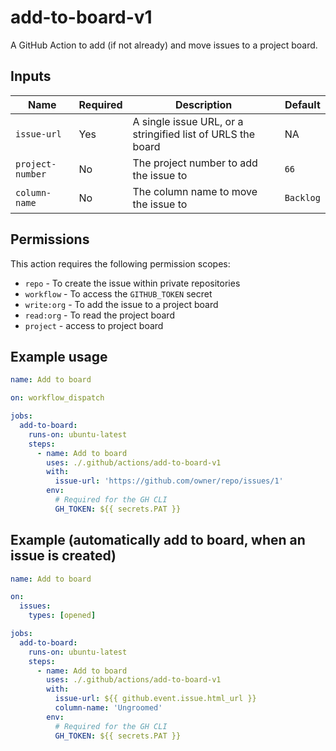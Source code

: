 # add-to-board-v1

A GitHub Action to add (if not already) and move issues to a project board.

## Inputs

| Name             | Required | Description                                                 | Default   |
| ---------------- | -------- | ----------------------------------------------------------- | --------- |
| `issue-url`      | Yes      | A single issue URL, or a stringified list of URLS the board | NA        |
| `project-number` | No       | The project number to add the issue to                      | `66`      |
| `column-name`    | No       | The column name to move the issue to                        | `Backlog` |

## Permissions

This action requires the following permission scopes:

- `repo` - To create the issue within private repositories
- `workflow` - To access the `GITHUB_TOKEN` secret
- `write:org` - To add the issue to a project board
- `read:org` - To read the project board
- `project` - access to project board

## Example usage

```yaml
name: Add to board

on: workflow_dispatch

jobs:
  add-to-board:
    runs-on: ubuntu-latest
    steps:
      - name: Add to board
        uses: ./.github/actions/add-to-board-v1
        with:
          issue-url: 'https://github.com/owner/repo/issues/1'
        env:
          # Required for the GH CLI
          GH_TOKEN: ${{ secrets.PAT }}
```

## Example (automatically add to board, when an issue is created)

```yaml
name: Add to board

on:
  issues:
    types: [opened]

jobs:
  add-to-board:
    runs-on: ubuntu-latest
    steps:
      - name: Add to board
        uses: ./.github/actions/add-to-board-v1
        with:
          issue-url: ${{ github.event.issue.html_url }}
          column-name: 'Ungroomed'
        env:
          # Required for the GH CLI
          GH_TOKEN: ${{ secrets.PAT }}
```
